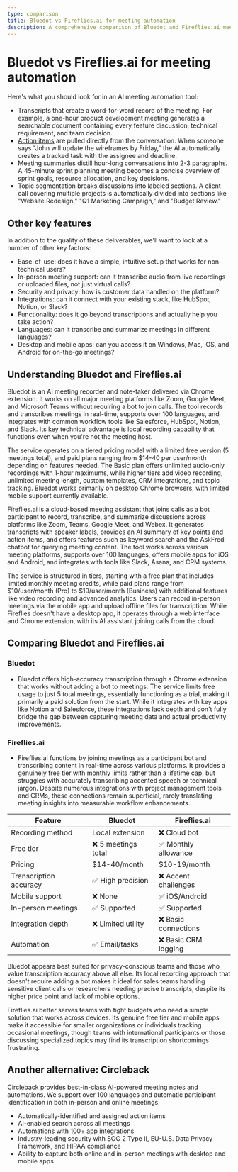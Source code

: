 ```yaml
---
type: comparison
title: Bluedot vs Fireflies.ai for meeting automation
description: A comprehensive comparison of Bluedot and Fireflies.ai meeting automation tools, including transcription quality, action item tracking, meeting summaries, and key features for business users.
---
```


# Bluedot vs Fireflies.ai for meeting automation

Here's what you should look for in an AI meeting automation tool:  
* Transcripts that create a word-for-word record of the meeting. For example, a one-hour product development meeting generates a searchable document containing every feature discussion, technical requirement, and team decision.
* [Action items](/releases/add-action-items-to-meetings) are pulled directly from the conversation. When someone says "John will update the wireframes by Friday," the AI automatically creates a tracked task with the assignee and deadline.
* Meeting summaries distill hour-long conversations into 2-3 paragraphs. A 45-minute sprint planning meeting becomes a concise overview of sprint goals, resource allocation, and key decisions.
* Topic segmentation breaks discussions into labeled sections. A client call covering multiple projects is automatically divided into sections like "Website Redesign," "Q1 Marketing Campaign," and "Budget Review."

## Other key features
In addition to the quality of these deliverables, we'll want to look at a number of other key factors:
* Ease-of-use: does it have a simple, intuitive setup that works for non-technical users?
* In-person meeting support: can it transcribe audio from live recordings or uploaded files, not just virtual calls?
* Security and privacy: how is customer data handled on the platform?
* Integrations: can it connect with your existing stack, like HubSpot, Notion, or Slack?
* Functionality: does it go beyond transcriptions and actually help you take action?
* Languages: can it transcribe and summarize meetings in different languages?
* Desktop and mobile apps: can you access it on Windows, Mac, iOS, and Android for on-the-go meetings?

## Understanding Bluedot and Fireflies.ai
Bluedot is an AI meeting recorder and note-taker delivered via Chrome extension. It works on all major meeting platforms like Zoom, Google Meet, and Microsoft Teams without requiring a bot to join calls. The tool records and transcribes meetings in real-time, supports over 100 languages, and integrates with common workflow tools like Salesforce, HubSpot, Notion, and Slack. Its key technical advantage is local recording capability that functions even when you're not the meeting host.

The service operates on a tiered pricing model with a limited free version (5 meetings total), and paid plans ranging from $14-40 per user/month depending on features needed. The Basic plan offers unlimited audio-only recordings with 1-hour maximums, while higher tiers add video recording, unlimited meeting length, custom templates, CRM integrations, and topic tracking. Bluedot works primarily on desktop Chrome browsers, with limited mobile support currently available.

Fireflies.ai is a cloud-based meeting assistant that joins calls as a bot participant to record, transcribe, and summarize discussions across platforms like Zoom, Teams, Google Meet, and Webex. It generates transcripts with speaker labels, provides an AI summary of key points and action items, and offers features such as keyword search and the AskFred chatbot for querying meeting content. The tool works across various meeting platforms, supports over 100 languages, offers mobile apps for iOS and Android, and integrates with tools like Slack, Asana, and CRM systems.

The service is structured in tiers, starting with a free plan that includes limited monthly meeting credits, while paid plans range from $10/user/month (Pro) to $19/user/month (Business) with additional features like video recording and advanced analytics. Users can record in-person meetings via the mobile app and upload offline files for transcription. While Fireflies doesn't have a desktop app, it operates through a web interface and Chrome extension, with its AI assistant joining calls from the cloud.

## Comparing Bluedot and Fireflies.ai

### Bluedot

* Bluedot offers high-accuracy transcription through a Chrome extension that works without adding a bot to meetings. The service limits free usage to just 5 total meetings, essentially functioning as a trial, making it primarily a paid solution from the start. While it integrates with key apps like Notion and Salesforce, these integrations lack depth and don't fully bridge the gap between capturing meeting data and actual productivity improvements.

### Fireflies.ai

* Fireflies.ai functions by joining meetings as a participant bot and transcribing content in real-time across various platforms. It provides a genuinely free tier with monthly limits rather than a lifetime cap, but struggles with accurately transcribing accented speech or technical jargon. Despite numerous integrations with project management tools and CRMs, these connections remain superficial, rarely translating meeting insights into measurable workflow enhancements.

| Feature | Bluedot | Fireflies.ai |
|---------|---------|-------------|
| Recording method | Local extension | ❌ Cloud bot |
| Free tier | ❌ 5 meetings total | ✅ Monthly allowance |
| Pricing | $14-40/month | $10-19/month |
| Transcription accuracy | ✅ High precision | ❌ Accent challenges |
| Mobile support | ❌ None | ✅ iOS/Android |
| In-person meetings | ✅ Supported | ✅ Supported |
| Integration depth | ❌ Limited utility | ❌ Basic connections |
| Automation | ✅ Email/tasks | ❌ Basic CRM logging |

Bluedot appears best suited for privacy-conscious teams and those who value transcription accuracy above all else. Its local recording approach that doesn't require adding a bot makes it ideal for sales teams handling sensitive client calls or researchers needing precise transcripts, despite its higher price point and lack of mobile options.

Fireflies.ai better serves teams with tight budgets who need a simple solution that works across devices. Its genuine free tier and mobile apps make it accessible for smaller organizations or individuals tracking occasional meetings, though teams with international participants or those discussing specialized topics may find its transcription shortcomings frustrating.

## Another alternative: Circleback
Circleback provides best-in-class AI-powered meeting notes and automations. We support over 100 languages and automatic participant identification in both in-person and online meetings.
* Automatically-identified and assigned action items
* AI-enabled search across all meetings
* Automations with 100+ app integrations
* Industry-leading security with SOC 2 Type II, EU-U.S. Data Privacy Framework, and HIPAA compliance
* Ability to capture both online and in-person meetings with desktop and mobile apps